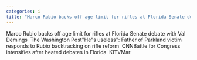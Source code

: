 ```yaml
---
categories: i
title: "Marco Rubio backs off age limit for rifles at Florida Senate debate with Val Demings  The Washington Post"
---
```

Marco Rubio backs off age limit for rifles at Florida Senate debate with Val Demings&nbsp;&nbsp;The Washington Post"He"s useless": Father of Parkland victim responds to Rubio backtracking on rifle reform&nbsp;&nbsp;CNNBattle for Congress intensifies after heated debates in Florida&nbsp;&nbsp;KITVMar